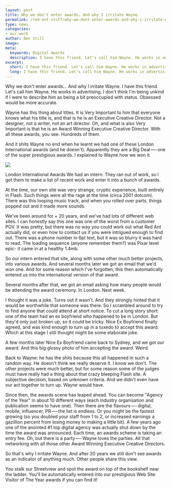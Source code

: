 ```yaml
---
layout: post
title: Why we don't enter awards… And why I irritate Wayne.
permalink: /red-ant-stuff/why-we-dont-enter-awards-and-why-i-irritate-wayne/
type: news
categories:
- our-work
author: Ben Still
image:
meta:
  keywords: Digital Awards
  description: I have this friend. Let's call him Wayne. He works in advertising.
excerpt:
  short: I have this friend. Let's call him Wayne. He works in advertising.
  long: I have this friend. Let's call him Wayne. He works in advertising. I don't think I'm being unkind if I were to describe him as being a bit preoccupied with status. Obsessed would be more accurate.
---
```


Why we don't enter awards… And why I irritate Wayne.
I have this friend. Let's call him Wayne. He works in advertising. I
don't think I'm being unkind if I were to describe him as being a bit
preoccupied with status. Obsessed would be more accurate.

Wayne has this thing about titles. It is Very Important to him that
everyone knows what his title is, and that is he is an Executive
Creative Director. Not a designer, not a writer, not an art director.
Oh, and what is also Very Important is that he is an Award Winning
Executive Creative Director. With all these awards, you see. Hundreds
of
them.

And it shits Wayne no end when he learnt we had one of these London
International awards (and he doesn't). Apparently they are a Big
Deal —- one of the super prestigious awards. I explained to Wayne how
we won it.

![](https://cdn-images-1.medium.com/max/800/0\*3G_11MCzmcU9W9Rp)

London International Awards
We had an intern. They ran out of work, so I got them to make a list
of
recent work and enter it into a bunch of awards.

At the time, our own site was very strange, cryptic experience, built
entirely in Flash. Such things were all the rage at the time (circa
2001
dotcom). There was this looping music track, and when you rolled over
parts, things popped out and it made more sounds.

We've been around for + 20 years, and we've had lots of different web
sites. I can honestly say this one was one of the worst from a
customer
POV. It was pretty, but there was no way you could work out what Red
Ant
actually did, or even how to contact us if you were intrigued enough
to
find out. There was a phone number in 6pt text, but it was so blurry
it
was hard to read. The loading sequence (anyone remember them?) was
Pixar
level epic- it came in at a healthy 1.4mb.

So our intern entered that site, along with some other much better
projects, into various awards. And several months later we got an
email
that we'd won one. And for some reason which I've forgotten, this then
automatically entered us into the international version of that award.

Several months after that, we got an email asking how many people
would
be attending the award ceremony. In London. Next week.

I thought it was a joke. Turns out it wasn't. And they strongly hinted
that it would be worthwhile that someone was there. So I scrambled
around to try to find anyone that could attend at short notice. To cut
a
long story   short: one of the team had an ex boyfriend who happened to
be
in London. But they'd only just broken up, so it could be tricky. Nice
Ex Boyfriend finally agreed, and was kind enough to turn up in a
tuxedo
to accept this award. Which at this stage I still thought might be
some
elaborate joke.

A few months later Nice Ex Boyfriend came back to Sydney, and we got
our
award. And this big glossy photo of him accepting the award. Weird.

Back to Wayne: he has the shits because this all happened in such a
random way. He doesn't think we really deserve it. I know we don't.
The
other projects were much better, but for some reason some of the
judges
must have really had a thing about that crazy bleeping Flash site. A
subjective decision, based on unknown criteria. And we didn't even
have
our act together to turn up. Wayne would have.

Since then, the awards scene has leaped ahead. You can become "Agency
of
the Year" in about 10 different ways (each industry organisation and
publication seems to have one). Then there are the
flavours —- digital,
mobile, influencer, PR —- the list is endless. Or you might be the
fastest growing (so you doubled your staff from 1 to 2, or increased
earnings a gazillion percent from losing money to making a little
bit).
A few years ago one of the anointed #1 top digital agency was
actually
shut down by the time the award was announced. Each time, an awards
scheme is taking an entry fee. Oh, but there is a party —- Wayne loves
the parties. All that networking with all those other Award Winning
Executive Creative Directors.

So that's why I irritate Wayne. And after 20 years we still don't see
awards as an indicator of anything much. Other people share this view.

You stalk our Streetview and spot the award on top of the bookshelf
near
the ladder. You'll be automatically entered into our prestigious Web
Site Visitor of The Year awards if you can find it!
